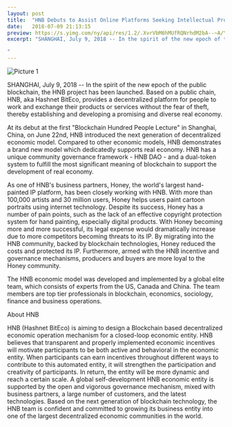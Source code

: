 ```yaml
---
layout: post
title:  "HNB Debuts to Assist Online Platforms Seeking Intellectual Property Security"
date:   2018-07-09 21:13:15
preview: https://s.yimg.com/ny/api/res/1.2/.XvrVbM6hMUfRQNrhdM2bA--~A/YXBwaWQ9aGlnaGxhbmRlcjtzbT0xO3c9MTI4MDtoPTk2MA--/http://globalfinance.zenfs.com/en_us/Finance/US_AFTP_PRNEWSWIRE_LIVE/HNB_Debuts_to_Assist_Online-116fe7bbd36a49419860d5ca1db66db5
excerpt: "SHANGHAI, July 9, 2018 -- In the spirit of the new epoch of the public blockchain, the HNB project has been launched. Based on a public chain, HNB, aka Hashnet BitEco, provides a decentralized platform for people to work and exchange their products or services without the fear of theft, thereby establishing and developing a promising and diverse real economy.

"
---
```


![Picture 1]( https://s.yimg.com/ny/api/res/1.2/.XvrVbM6hMUfRQNrhdM2bA--~A/YXBwaWQ9aGlnaGxhbmRlcjtzbT0xO3c9MTI4MDtoPTk2MA--/http://globalfinance.zenfs.com/en_us/Finance/US_AFTP_PRNEWSWIRE_LIVE/HNB_Debuts_to_Assist_Online-116fe7bbd36a49419860d5ca1db66db5)

SHANGHAI, July 9, 2018 -- In the spirit of the new epoch of the public blockchain, the HNB project has been launched. Based on a public chain, HNB, aka Hashnet BitEco, provides a decentralized platform for people to work and exchange their products or services without the fear of theft, thereby establishing and developing a promising and diverse real economy.

At its debut at the first "Blockchain Hundred People Lecture" in Shanghai, China, on June 22nd, HNB introduced the next generation of decentralized economic model. Compared to other economic models, HNB demonstrates a brand new model which dedicatedly supports real economy. HNB has a unique community governance framework - HNB DAO - and a dual-token system to fulfill the most significant meaning of blockchain to support the development of real economy.

As one of HNB's business partners, Honey, the world's largest hand-painted IP platform, has been closely working with HNB. With more than 100,000 artists and 30 million users, Honey helps users paint cartoon portraits using internet technology. Despite its success, Honey has a number of pain points, such as the lack of an effective copyright protection system for hand painting, especially digital products. With Honey becoming more and more successful, its legal expense would dramatically increase due to more competitors becoming threats to its IP. By migrating into the HNB community, backed by blockchain technologies, Honey reduced the costs and protected its IP. Furthermore, armed with the HNB incentive and governance mechanisms, producers and buyers are more loyal to the Honey community.

The HNB economic model was developed and implemented by a global elite team, which consists of experts from the US, Canada and China. The team members are top tier professionals in blockchain, economics, sociology, finance and business operations.

About HNB

HNB (Hashnet BitEco) is aiming to design a Blockchain based decentralized economic operation mechanism for a closed-loop economic entity. HNB believes that transparent and properly implemented economic incentives will motivate participants to be both active and behavioral in the economic entity. When participants can earn incentives throughout different ways to contribute to this automated entity, it will strengthen the participation and creativity of participants. In return, the entity will be more dynamic and reach a certain scale. A global self-development HNB economic entity is supported by the open and vigorous governance mechanism, mixed with business partners, a large number of customers, and the latest technologies. Based on the next generation of blockchain technology, the HNB team is confident and committed to growing its business entity into one of the largest decentralized economic communities in the world.